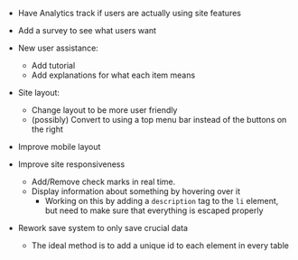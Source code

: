 * Have Analytics track if users are actually using site features
* Add a survey to see what users want
* New user assistance:
  * Add tutorial
  * Add explanations for what each item means
* Site layout:
  * Change layout to be more user friendly
  * (possibly) Convert to using a top menu bar instead of the buttons on the right
 * Improve mobile layout
* Improve site responsiveness
  * Add/Remove check marks in real time.
  * Display information about something by hovering over it
    * Working on this by adding a `description` tag to the `li` element, but need to make sure that everything is escaped properly

* Rework save system to only save crucial data
  * The ideal method is to add a unique id to each element in every table
